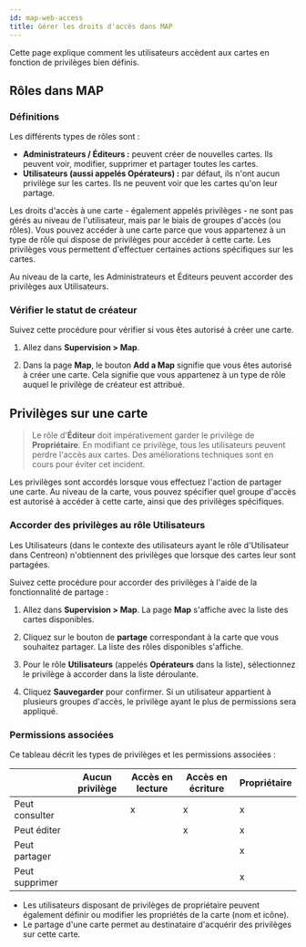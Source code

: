 ```yaml
---
id: map-web-access
title: Gérer les droits d'accès dans MAP
---
```


Cette page explique comment les utilisateurs accèdent aux cartes en fonction de privilèges bien définis.

## Rôles dans MAP

### Définitions

Les différents types de rôles sont :

- **Administrateurs / Éditeurs :** peuvent créer de nouvelles cartes. Ils peuvent voir, modifier, supprimer et partager toutes les cartes.
- **Utilisateurs (aussi appelés Opérateurs) :** par défaut, ils n'ont aucun privilège sur les cartes. Ils ne peuvent voir que les cartes qu'on leur partage.

Les droits d'accès à une carte - également appelés privilèges - ne sont pas gérés au niveau de l'utilisateur, mais par le biais de groupes d'accès (ou rôles). Vous pouvez accéder à une carte parce que vous appartenez à un type de rôle qui dispose de privilèges pour accéder à cette carte. Les privilèges vous permettent d'effectuer certaines actions spécifiques sur les cartes.

Au niveau de la carte, les Administrateurs et Éditeurs peuvent accorder des privilèges aux Utilisateurs.
 
### Vérifier le statut de créateur

Suivez cette procédure pour vérifier si vous êtes autorisé à créer une carte.

1. Allez dans **Supervision > Map**.

2. Dans la page **Map**, le bouton **Add a Map** signifie que vous êtes autorisé à créer une carte. Cela signifie que vous appartenez à un type de rôle auquel le privilège de créateur est attribué.

## Privilèges sur une carte

> Le rôle d'**Éditeur** doit impérativement garder le privilège de **Propriétaire**. En modifiant ce privilège, tous les utilisateurs peuvent perdre l'accès aux cartes. Des améliorations techniques sont en cours pour éviter cet incident.

Les privilèges sont accordés lorsque vous effectuez l'action de partager une carte. Au niveau de la carte, vous pouvez spécifier quel groupe d'accès est autorisé à accéder à cette carte, ainsi que des privilèges spécifiques.

### Accorder des privilèges au rôle Utilisateurs

Les Utilisateurs (dans le contexte des utilisateurs ayant le rôle d'Utilisateur dans Centreon) n'obtiennent des privilèges que lorsque des cartes leur sont partagées.

Suivez cette procédure pour accorder des privilèges à l'aide de la fonctionnalité de partage :

1. Allez dans **Supervision > Map**.
La page **Map** s'affiche avec la liste des cartes disponibles.

2. Cliquez sur le bouton de **partage** correspondant à la carte que vous souhaitez partager.
La liste des rôles disponibles s'affiche.

3. Pour le rôle **Utilisateurs** (appelés **Opérateurs** dans la liste), sélectionnez le privilège à accorder dans la liste déroulante.

4. Cliquez **Sauvegarder** pour confirmer.
Si un utilisateur appartient à plusieurs groupes d'accès, le privilège ayant le plus de permissions sera appliqué.

### Permissions associées

Ce tableau décrit les types de privilèges et les permissions associées :

|            | Aucun privilège | Accès en lecture | Accès en écriture | Propriétaire |
|------------|------|--------|--------|-------|
| Peut consulter    |      |   x    |    x   |   x   | 
| Peut éditer   |      |        |    x   |   x   |
| Peut partager  |      |        |        |   x   |
| Peut supprimer |      |        |        |   x   |

- Les utilisateurs disposant de privilèges de propriétaire peuvent également définir ou modifier les propriétés de la carte (nom et icône).
- Le partage d'une carte permet au destinataire d'acquérir des privilèges sur cette carte.
